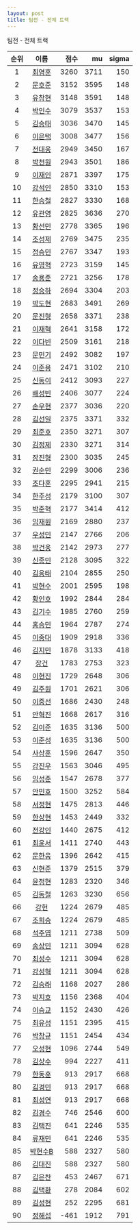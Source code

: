 ```yaml
---
layout: post
title: 팀전 - 전체 트랙
---
```


팀전 - 전체 트랙

| 순위 | 이름 | 점수 | mu | sigma |
|:---:|:---:|---:|---:|---:|
| 1 | [최영훈](../choiyeonghun) | 3260 | 3711 | 150 |
| 2 | [문호준](../munhojun) | 3152 | 3595 | 148 |
| 3 | [유창현](../yuchanghyeon) | 3148 | 3591 | 148 |
| 4 | [박인수](../bakinsu) | 3079 | 3537 | 153 |
| 5 | [김승태](../gimseungtae) | 3036 | 3470 | 145 |
| 6 | [이은택](../ieuntaek) | 3008 | 3477 | 156 |
| 7 | [전대웅](../jeondaewoong) | 2949 | 3450 | 167 |
| 8 | [박천원](../bakcheonwon) | 2943 | 3501 | 186 |
| 9 | [이재인](../ijaein) | 2871 | 3397 | 175 |
| 10 | [강석인](../gangseokin) | 2850 | 3310 | 153 |
| 11 | [한승철](../hanseungcheol) | 2827 | 3330 | 168 |
| 12 | [유관영](../yugwanyeong) | 2825 | 3636 | 270 |
| 13 | [황선민](../hwangseongmin) | 2778 | 3365 | 196 |
| 14 | [조성제](../joseongje) | 2769 | 3475 | 235 |
| 15 | [정승민](../jeongseungmin) | 2767 | 3347 | 193 |
| 16 | [유영혁](../yuyeonghyeok) | 2723 | 3159 | 145 |
| 17 | [송용준](../songyongjun) | 2721 | 3256 | 178 |
| 18 | [정승하](../jeongseungha) | 2694 | 3304 | 203 |
| 19 | [박도현](../bakdohyeon) | 2683 | 3491 | 269 |
| 20 | [문진형](../munjinhyeong) | 2658 | 3371 | 238 |
| 21 | [이재혁](../ijaehyeok) | 2641 | 3158 | 172 |
| 22 | [이다빈](../idabin) | 2509 | 3161 | 218 |
| 23 | [문민기](../munmingi) | 2492 | 3082 | 197 |
| 24 | [이준용](../ijunyong) | 2471 | 3102 | 210 |
| 25 | [신동이](../shindongi) | 2412 | 3093 | 227 |
| 26 | [배성빈](../baeseongbin) | 2406 | 3077 | 224 |
| 27 | [손우현](../sonuhyeon) | 2377 | 3036 | 220 |
| 28 | [김선일](../gimseonil) | 2375 | 3371 | 332 |
| 29 | [최준호](../choijunho) | 2350 | 3271 | 307 |
| 30 | [김정제](../gimjeongje) | 2330 | 3271 | 314 |
| 31 | [장진형](../jangjinhyeong) | 2300 | 3035 | 245 |
| 32 | [권순민](../gweonsoonmin) | 2299 | 3006 | 236 |
| 33 | [조다훈](../jodahun) | 2295 | 2941 | 215 |
| 34 | [한주성](../hanjuseong) | 2179 | 3100 | 307 |
| 35 | [박준혁](../bakjunhyeok) | 2177 | 3414 | 412 |
| 36 | [임재원](../imjaewon) | 2169 | 2880 | 237 |
| 37 | [우성민](../useongmin) | 2147 | 2766 | 206 |
| 38 | [박건웅](../bakgeonung) | 2142 | 2973 | 277 |
| 39 | [신종민](../shinjongmin) | 2128 | 3095 | 322 |
| 40 | [김응태](../gimeungtae) | 2104 | 2855 | 250 |
| 41 | [박현수](../bakhyeonsu) | 2001 | 2595 | 198 |
| 42 | [황인호](../hwanginho) | 1992 | 2844 | 284 |
| 43 | [김기수](../gimgisu) | 1985 | 2760 | 259 |
| 44 | [홍승민](../hongseungmin) | 1964 | 2787 | 274 |
| 45 | [이중대](../ijungdae) | 1909 | 2918 | 336 |
| 46 | [김지민](../gimjimin) | 1878 | 3133 | 418 |
| 47 | [장건](../janggeon) | 1783 | 2753 | 323 |
| 48 | [이현진](../ihyeonjin) | 1729 | 2648 | 306 |
| 49 | [김주원](../gimjuwon) | 1701 | 2621 | 306 |
| 50 | [이중선](../ijungseon) | 1686 | 2430 | 248 |
| 51 | [안혁진](../anhyeokjin) | 1668 | 2617 | 316 |
| 52 | [김이준](../gimijun) | 1635 | 3136 | 500 |
| 53 | [이준성](../ijunseong) | 1635 | 3136 | 500 |
| 54 | [사상훈](../sasanghun) | 1596 | 2647 | 350 |
| 55 | [강진우](../gangjinwu) | 1563 | 3046 | 495 |
| 56 | [임성준](../imseongjun) | 1547 | 2678 | 377 |
| 57 | [안민호](../anminho) | 1500 | 3252 | 584 |
| 58 | [서정현](../seojeonghyeon) | 1475 | 2813 | 446 |
| 59 | [한상현](../hansanghyeon) | 1453 | 2449 | 332 |
| 60 | [전강인](../jeongangin) | 1440 | 2675 | 412 |
| 61 | [최윤서](../choiyunseo) | 1411 | 2740 | 443 |
| 62 | [문한웅](../munhanung) | 1396 | 2642 | 415 |
| 63 | [신현준](../shinhyeonjun) | 1379 | 2515 | 379 |
| 64 | [윤정현](../yunjeonghyeon) | 1283 | 2320 | 346 |
| 65 | [김동철](../gimdongcheol) | 1263 | 3230 | 656 |
| 66 | [강현](../ganghyeon) | 1224 | 2679 | 485 |
| 67 | [조희승](../joheeseung) | 1224 | 2679 | 485 |
| 68 | [석주엽](../seokjuyeob) | 1211 | 2738 | 509 |
| 69 | [송상민](../songsangmin) | 1211 | 3094 | 628 |
| 70 | [최성수](../choiseongsu) | 1211 | 3094 | 628 |
| 71 | [강성혁](../gangseonghyeok) | 1211 | 3094 | 628 |
| 72 | [김승래](../gimseungrae) | 1168 | 2027 | 286 |
| 73 | [박지호](../bakjiho) | 1156 | 2368 | 404 |
| 74 | [이승교](../iseunggyo) | 1152 | 2430 | 426 |
| 75 | [최유성](../choiyuseong) | 1151 | 2395 | 415 |
| 76 | [박창규](../bakchanggyu) | 1151 | 2454 | 434 |
| 77 | [오성현](../oseonghyeon) | 1096 | 2744 | 549 |
| 78 | [김상수](../gimsangsu) | 994 | 2227 | 411 |
| 79 | [한동훈](../handonghun) | 913 | 2917 | 668 |
| 80 | [김경민](../gimgyeongmin) | 913 | 2917 | 668 |
| 81 | [최성연](../choiseongyeon) | 913 | 2917 | 668 |
| 82 | [김경수](../gimgyeongsu) | 746 | 2546 | 600 |
| 83 | [김택진](../gimtaekjin) | 641 | 2246 | 535 |
| 84 | [류재민](../ryujaemin) | 641 | 2246 | 535 |
| 85 | [박현수B](../bakhyeonsu-b) | 588 | 2327 | 580 |
| 86 | [김대진](../gimdaejin) | 588 | 2327 | 580 |
| 87 | [김은찬](../gimeunchan) | 453 | 2467 | 671 |
| 88 | [김택환](../gimtaekhwan) | 278 | 2084 | 602 |
| 89 | [김성현](../gimseonghyeon) | 252 | 2295 | 681 |
| 90 | [정해섭](../jeonghaeseop) | -461 | 1912 | 791 |
